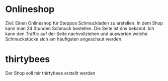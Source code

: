 # Onlineshop

Ziel:
Einen Onlineshop für Steppos Schmuckladen zu erstellen. In dem Shop kann man 24 Stunden Schmuck bestellen. Die Seite ist dns bekannt.
Ich kann den Traffic auf der Seite nachvollziehen und auswerten welche Schmuckstücke sich am häufigsten angeschaut werden.

# thirtybees
Der Shop soll mir thirtybees erstellt werden
